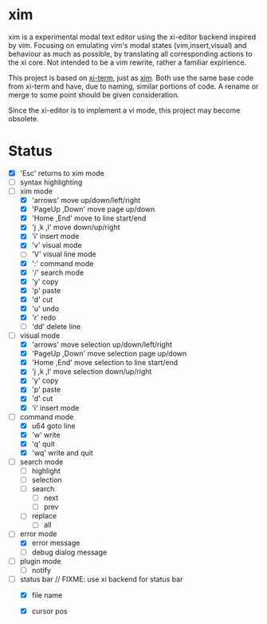 # xim
xim is a experimental modal text editor using the xi-editor backend inspired by
vim. Focusing on emulating vim's modal states (vim,insert,visual) and behaviour
as much as possible, by translating all corresponding actions to the xi core.
Not intended to be a vim rewrite, rather a familiar expirience.

This project is based on [xi-term](https://github.com/xi-frontend/xi-term), just as [xim](https://github.com/xi-frontend/xim).
Both use the same base code from xi-term and have, due to naming, similar
portions of code. A rename or merge to some point should be given consideration.

Since the xi-editor is to implement a vi mode, this project may become obsolete.

# Status
* [x] 'Esc' returns to xim mode
* [ ] syntax highlighting
* [ ] xim mode
    * [x] 'arrows' move up/down/left/right
    * [x] 'PageUp ,Down' move page up/down
    * [x] 'Home ,End' move to line start/end
    * [x] 'j ,k ,l' move down/up/right
    * [x] 'i' insert mode
    * [x] 'v' visual mode
    * [ ] 'V' visual line mode
    * [x] ':' command mode
    * [x] '/' search mode
    * [x] 'y' copy
    * [x] 'p' paste
    * [x] 'd' cut
    * [x] 'u' undo
    * [x] 'r' redo
    * [ ] 'dd' delete line
* [ ] visual mode
    * [x] 'arrows' move selection up/down/left/right
    * [x] 'PageUp ,Down' move selection page up/down
    * [x] 'Home ,End' move selection to line start/end
    * [x] 'j ,k ,l' move selection down/up/right
    * [x] 'y' copy
    * [x] 'p' paste
    * [x] 'd' cut
    * [x] 'i' insert mode
* [ ] command mode
    * [x] u64 goto line
    * [x] 'w' write
    * [x] 'q' quit
    * [x] 'wq' write and quit
* [ ] search mode
    * [ ] highlight
    * [ ] selection
    * [ ] search
        * [ ] next
        * [ ] prev
    * [ ] replace
        * [ ] all
* [ ] error mode
    * [x] error message
    * [ ] debug dialog message
* [ ] plugin mode
    * [ ] notify
* [ ] status bar // FIXME: use xi backend for status bar
    * [x] file name
    * [x] cursor pos


